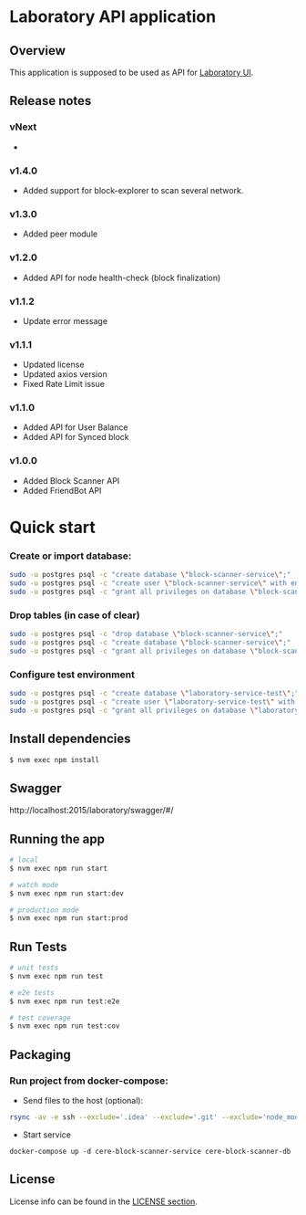 # Laboratory API application

## Overview

This application is supposed to be used as API for [Laboratory UI](https://github.com/Cerebellum-Network/laboratory-ui).

## Release notes
### vNext
* 

### v1.4.0
* Added support for block-explorer to scan several network.

### v1.3.0
* Added peer module

### v1.2.0
* Added API for node health-check (block finalization)

### v1.1.2
* Update error message

### v1.1.1
* Updated license
* Updated axios version
* Fixed Rate Limit issue

### v1.1.0
* Added API for User Balance
* Added API for Synced block

### v1.0.0
* Added Block Scanner API
* Added FriendBot API

# Quick start

### Create or import database:
```bash
sudo -u postgres psql -c "create database \"block-scanner-service\";"
sudo -u postgres psql -c "create user \"block-scanner-service\" with encrypted password 'block-scanner-service';"
sudo -u postgres psql -c "grant all privileges on database \"block-scanner-service\" to \"block-scanner-service\";"
```

### Drop tables (in case of clear)
```bash
sudo -u postgres psql -c "drop database \"block-scanner-service\";"
sudo -u postgres psql -c "create database \"block-scanner-service\";"
sudo -u postgres psql -c "grant all privileges on database \"block-scanner-service\" to \"block-scanner-service\";"
```

### Configure test environment
```bash
sudo -u postgres psql -c "create database \"laboratory-service-test\";"
sudo -u postgres psql -c "create user \"laboratory-service-test\" with encrypted password 'laboratory-service-test';"
sudo -u postgres psql -c "grant all privileges on database \"laboratory-service-test\" to \"laboratory-service-test\";"
```

## Install dependencies

```bash
$ nvm exec npm install
```

## Swagger
http://localhost:2015/laboratory/swagger/#/

## Running the app

```bash
# local
$ nvm exec npm run start

# watch mode
$ nvm exec npm run start:dev

# production mode
$ nvm exec npm run start:prod
```

## Run Tests

```bash
# unit tests
$ nvm exec npm run test

# e2e tests
$ nvm exec npm run test:e2e

# test coverage
$ nvm exec npm run test:cov
```

## Packaging 
### Run project from docker-compose:
* Send files to the host (optional):
```bash
rsync -av -e ssh --exclude='.idea' --exclude='.git' --exclude='node_modules' --exclude='dist' --exclude='pgdata-block-scanner' ./ laboratory_api:/root/block-scanner
```
* Start service
```
docker-compose up -d cere-block-scanner-service cere-block-scanner-db
```

## License 
License info can be found in the [LICENSE section](./LICENSE.md).
